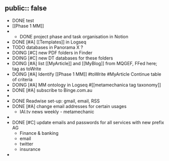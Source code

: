 public:: false
-
- DONE test
- [[Phase 1 MM]]
-
	- DONE project phase and task organisation in Notion
- DONE [#A] [[Templates]] in Logseq
- TODO databases in Panorama X ?
- DOING [#C] new PDF folders in Finder
- DOING [#C] new DT databases for these folders
- DOING [#A] list [[MyArticle]]  and [[MyBlog]] from MQGEF, FFed here; tag as toWrite
- DOING [#A] Identify [[Phase 1 MM]] #toWrite #MyArticle Continue table of criteria
- DOING [#A] MM ontology in Logseq #[[metamechanica tag taxonomy]]
- DONE [#A] subscribe to Binge.com.au
-
- DONE Readwise set-up: gmail, email, RSS
- DONE [#A] change email addresses for certain usages
	- IAI.tv news weekly - metamechanic
-
- DONE [#C] update emails and passwords for all services with new prefix AG
	- Finance & banking
	- email
	- twitter
	- insurance
-
